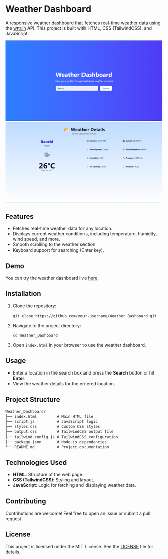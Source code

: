 # Weather Dashboard

A responsive weather dashboard that fetches real-time weather data using the [wttr.in](https://wttr.in/) API. This project is built with HTML, CSS (TailwindCSS), and JavaScript.

<img src="image.png" alt="Weather Dashboard Screenshot" width="500">
<img src="image1.png" alt="Weather Dashboard Screenshot" width="500">

## Features

- Fetches real-time weather data for any location.
- Displays current weather conditions, including temperature, humidity, wind speed, and more.
- Smooth scrolling to the weather section.
- Keyboard support for searching (Enter key).

## Demo

You can try the weather dashboard live [here](https://your-username.github.io/Weather_Dashboard/).

## Installation

1. Clone the repository:
   ```bash
   git clone https://github.com/your-username/Weather_Dashboard.git
   ```
2. Navigate to the project directory:
   ```bash
   cd Weather_Dashboard
   ```
3. Open `index.html` in your browser to use the weather dashboard.

## Usage

- Enter a location in the search box and press the **Search** button or hit **Enter**.
- View the weather details for the entered location.

## Project Structure

```
Weather_Dashboard/
├── index.html         # Main HTML file
├── script.js          # JavaScript logic
├── styles.css         # Custom CSS styles
├── output.css         # TailwindCSS output file
├── tailwind.config.js # TailwindCSS configuration
├── package.json       # Node.js dependencies
└── README.md          # Project documentation
```

## Technologies Used

- **HTML**: Structure of the web page.
- **CSS (TailwindCSS)**: Styling and layout.
- **JavaScript**: Logic for fetching and displaying weather data.

## Contributing

Contributions are welcome! Feel free to open an issue or submit a pull request.

## License

This project is licensed under the MIT License. See the [LICENSE](LICENSE) file for details.

